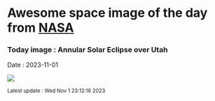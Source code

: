 
# Awesome space image of the day from [NASA](https://api.nasa.gov/)

### Today image : Annular Solar Eclipse over Utah
Date : 2023-11-01

![](https://apod.nasa.gov/apod/image/2311/UtahEclipse_Kiczenski_960.jpg)

<small>Latest update : Wed Nov  1 23:12:16 2023</small>
        
